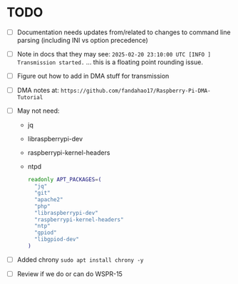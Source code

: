 # TODO

- [ ] Documentation needs updates from/related to changes to command line parsing (including INI vs option precedence)
- [ ] Note in docs that they may see:
    `2025-02-20 23:10:00 UTC [INFO ] Transmission started.`
    ... this is a floating point rounding issue.
- [ ] Figure out how to add in DMA stuff for transmission
- [ ] DMA notes at: `https://github.com/fandahao17/Raspberry-Pi-DMA-Tutorial`
- [ ] May not need:
  - jq
  - libraspberrypi-dev
  - raspberrypi-kernel-headers
  - ntpd

    ``` bash
    readonly APT_PACKAGES=(
      "jq"
      "git"
      "apache2"
      "php"
      "libraspberrypi-dev"
      "raspberrypi-kernel-headers"
      "ntp"
      "gpiod"
      "libgpiod-dev"
    )
    ```

- [ ] Added chrony `sudo apt install chrony -y`
- [ ] Review if we do or can do WSPR-15
